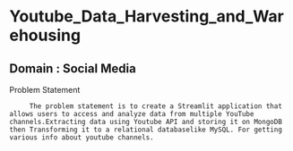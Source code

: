 # **Youtube_Data_Harvesting_and_Warehousing**

## **Domain : Social Media**

Problem Statement


         The problem statement is to create a Streamlit application that allows users to access and analyze data from multiple YouTube channels.Extracting data using Youtube API and storing it on MongoDB then Transforming it to a relational databaselike MySQL. For getting various info about youtube channels.
